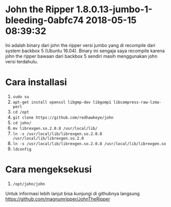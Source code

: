 # John the Ripper 1.8.0.13-jumbo-1-bleeding-0abfc74 2018-05-15 08:39:32
Ini adalah binary dari john the ripper versi jumbo yang di recompile dari system backbox 5 (Ubuntu 16.04).
Binary ini sengaja saya recompile karena john the ripper bawaan dari backbox 5 sendiri masih menggunakan john versi terdahulu.

# Cara installasi
1. ```sudo su```
2. ```apt-get install openssl libgmp-dev libgomp1 libcompress-raw-lzma-perl```
3. ```cd /opt```
4. ```git clone https://github.com/redhawkeye/john```
5. ```cd john/```
6. ```mv librexgen.so.2.0.8 /usr/local/lib/```
7. ```ln -s /usr/local/lib/librexgen.so.2.0.8 /usr/local/lib/librexgen.so.2.0```
8. ```ln -s /usr/local/lib/librexgen.so.2.0.8 /usr/local/lib/librexgen.so```
9. ```ldconfig```

# Cara mengeksekusi
1. ```/opt/john/john```

Untuk informasi lebih lanjut bisa kunjungi di githubnya langsung https://github.com/magnumripper/JohnTheRipper
